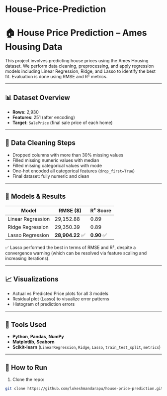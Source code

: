 # House-Price-Prediction

# 🏠 House Price Prediction – Ames Housing Data

This project involves predicting house prices using the Ames Housing dataset. We perform data cleaning, preprocessing, and apply regression models including Linear Regression, Ridge, and Lasso to identify the best fit. Evaluation is done using RMSE and R² metrics.

---

## 📊 Dataset Overview

- **Rows**: 2,930  
- **Features**: 251 (after encoding)  
- **Target**: `SalePrice` (final sale price of each home)

---

## 🧼 Data Cleaning Steps

- Dropped columns with more than 30% missing values  
- Filled missing numeric values with median  
- Filled missing categorical values with mode  
- One-hot encoded all categorical features (`drop_first=True`)  
- Final dataset: fully numeric and clean

---

## 🤖 Models & Results

| Model              | RMSE ($)     | R² Score |
|--------------------|--------------|----------|
| Linear Regression  | 29,152.88    | 0.89     |
| Ridge Regression   | 29,350.39    | 0.89     |
| Lasso Regression   | **28,904.22** ✅ | **0.90** ✅ |

✅ Lasso performed the best in terms of RMSE and R², despite a convergence warning (which can be resolved via feature scaling and increasing iterations).

---

## 📈 Visualizations

- Actual vs Predicted Price plots for all 3 models  
- Residual plot (Lasso) to visualize error patterns  
- Histogram of prediction errors

---

## 🧠 Tools Used

- **Python**, **Pandas**, **NumPy**  
- **Matplotlib**, **Seaborn**  
- **Scikit-learn** (`LinearRegression`, `Ridge`, `Lasso`, `train_test_split`, `metrics`)

---

## 🚀 How to Run

1. Clone the repo:
```bash
git clone https://github.com/lokeshmandarapu/house-price-prediction.git
